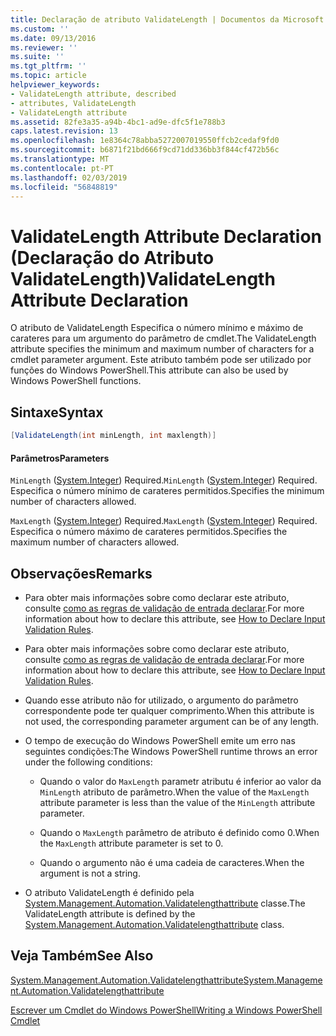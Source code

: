 ```yaml
---
title: Declaração de atributo ValidateLength | Documentos da Microsoft
ms.custom: ''
ms.date: 09/13/2016
ms.reviewer: ''
ms.suite: ''
ms.tgt_pltfrm: ''
ms.topic: article
helpviewer_keywords:
- ValidateLength attribute, described
- attributes, ValidateLength
- ValidateLength attribute
ms.assetid: 82fe3a35-a94b-4bc1-ad9e-dfc5f1e788b3
caps.latest.revision: 13
ms.openlocfilehash: 1e8364c78abba5272007019550ffcb2cedaf9fd0
ms.sourcegitcommit: b6871f21bd666f9cd71dd336bb3f844cf472b56c
ms.translationtype: MT
ms.contentlocale: pt-PT
ms.lasthandoff: 02/03/2019
ms.locfileid: "56848819"
---
```

# <a name="validatelength-attribute-declaration"></a><span data-ttu-id="ea1f3-102">ValidateLength Attribute Declaration (Declaração do Atributo ValidateLength)</span><span class="sxs-lookup"><span data-stu-id="ea1f3-102">ValidateLength Attribute Declaration</span></span>

<span data-ttu-id="ea1f3-103">O atributo de ValidateLength Especifica o número mínimo e máximo de carateres para um argumento do parâmetro de cmdlet.</span><span class="sxs-lookup"><span data-stu-id="ea1f3-103">The ValidateLength attribute specifies the minimum and maximum number of characters for a cmdlet parameter argument.</span></span> <span data-ttu-id="ea1f3-104">Este atributo também pode ser utilizado por funções do Windows PowerShell.</span><span class="sxs-lookup"><span data-stu-id="ea1f3-104">This attribute can also be used by Windows PowerShell functions.</span></span>

## <a name="syntax"></a><span data-ttu-id="ea1f3-105">Sintaxe</span><span class="sxs-lookup"><span data-stu-id="ea1f3-105">Syntax</span></span>

```csharp
[ValidateLength(int minLength, int maxlength)]
```

#### <a name="parameters"></a><span data-ttu-id="ea1f3-106">Parâmetros</span><span class="sxs-lookup"><span data-stu-id="ea1f3-106">Parameters</span></span>

<span data-ttu-id="ea1f3-107">`MinLength` ([System.Integer](/dotnet/api/System.Integer)) Required.</span><span class="sxs-lookup"><span data-stu-id="ea1f3-107">`MinLength` ([System.Integer](/dotnet/api/System.Integer)) Required.</span></span> <span data-ttu-id="ea1f3-108">Especifica o número mínimo de carateres permitidos.</span><span class="sxs-lookup"><span data-stu-id="ea1f3-108">Specifies the minimum number of characters allowed.</span></span>

<span data-ttu-id="ea1f3-109">`MaxLength` ([System.Integer](/dotnet/api/System.Integer)) Required.</span><span class="sxs-lookup"><span data-stu-id="ea1f3-109">`MaxLength` ([System.Integer](/dotnet/api/System.Integer)) Required.</span></span> <span data-ttu-id="ea1f3-110">Especifica o número máximo de carateres permitidos.</span><span class="sxs-lookup"><span data-stu-id="ea1f3-110">Specifies the maximum number of characters allowed.</span></span>

## <a name="remarks"></a><span data-ttu-id="ea1f3-111">Observações</span><span class="sxs-lookup"><span data-stu-id="ea1f3-111">Remarks</span></span>

- <span data-ttu-id="ea1f3-112">Para obter mais informações sobre como declarar este atributo, consulte [como as regras de validação de entrada declarar](http://msdn.microsoft.com/en-us/544c2100-62ba-4be4-b2a2-cc0d4e4fc45b).</span><span class="sxs-lookup"><span data-stu-id="ea1f3-112">For more information about how to declare this attribute, see [How to Declare Input Validation Rules](http://msdn.microsoft.com/en-us/544c2100-62ba-4be4-b2a2-cc0d4e4fc45b).</span></span>
- <span data-ttu-id="ea1f3-113">Para obter mais informações sobre como declarar este atributo, consulte [como as regras de validação de entrada declarar](http://msdn.microsoft.com/en-us/544c2100-62ba-4be4-b2a2-cc0d4e4fc45b).</span><span class="sxs-lookup"><span data-stu-id="ea1f3-113">For more information about how to declare this attribute, see [How to Declare Input Validation Rules](http://msdn.microsoft.com/en-us/544c2100-62ba-4be4-b2a2-cc0d4e4fc45b).</span></span>

- <span data-ttu-id="ea1f3-114">Quando esse atributo não for utilizado, o argumento do parâmetro correspondente pode ter qualquer comprimento.</span><span class="sxs-lookup"><span data-stu-id="ea1f3-114">When this attribute is not used, the corresponding parameter argument can be of any length.</span></span>

- <span data-ttu-id="ea1f3-115">O tempo de execução do Windows PowerShell emite um erro nas seguintes condições:</span><span class="sxs-lookup"><span data-stu-id="ea1f3-115">The Windows PowerShell runtime throws an error under the following conditions:</span></span>

    - <span data-ttu-id="ea1f3-116">Quando o valor do `MaxLength` parametr atributu é inferior ao valor da `MinLength` atributo de parâmetro.</span><span class="sxs-lookup"><span data-stu-id="ea1f3-116">When the value of the `MaxLength` attribute parameter is less than the value of the `MinLength` attribute parameter.</span></span>

    - <span data-ttu-id="ea1f3-117">Quando o `MaxLength` parâmetro de atributo é definido como 0.</span><span class="sxs-lookup"><span data-stu-id="ea1f3-117">When the `MaxLength` attribute parameter is set to 0.</span></span>

    - <span data-ttu-id="ea1f3-118">Quando o argumento não é uma cadeia de caracteres.</span><span class="sxs-lookup"><span data-stu-id="ea1f3-118">When the argument is not a string.</span></span>

- <span data-ttu-id="ea1f3-119">O atributo ValidateLength é definido pela [System.Management.Automation.Validatelengthattribute](/dotnet/api/System.Management.Automation.ValidateLengthAttribute) classe.</span><span class="sxs-lookup"><span data-stu-id="ea1f3-119">The ValidateLength attribute is defined by the [System.Management.Automation.Validatelengthattribute](/dotnet/api/System.Management.Automation.ValidateLengthAttribute) class.</span></span>

## <a name="see-also"></a><span data-ttu-id="ea1f3-120">Veja Também</span><span class="sxs-lookup"><span data-stu-id="ea1f3-120">See Also</span></span>

[<span data-ttu-id="ea1f3-121">System.Management.Automation.Validatelengthattribute</span><span class="sxs-lookup"><span data-stu-id="ea1f3-121">System.Management.Automation.Validatelengthattribute</span></span>](/dotnet/api/System.Management.Automation.ValidateLengthAttribute)

[<span data-ttu-id="ea1f3-122">Escrever um Cmdlet do Windows PowerShell</span><span class="sxs-lookup"><span data-stu-id="ea1f3-122">Writing a Windows PowerShell Cmdlet</span></span>](./writing-a-windows-powershell-cmdlet.md)
